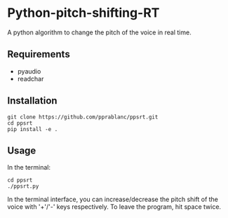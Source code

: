 # Python-pitch-shifting-RT
A python algorithm to change the pitch of the voice in real time.

## Requirements

- pyaudio
- readchar


## Installation

``` shell
git clone https://github.com/pprablanc/ppsrt.git
cd ppsrt
pip install -e .
```

## Usage
In the terminal:
``` shell
cd ppsrt
./ppsrt.py
```

In the terminal interface, you can increase/decrease the pitch shift of the voice with '+'/'-' keys respectively.
To leave the program, hit space twice.
